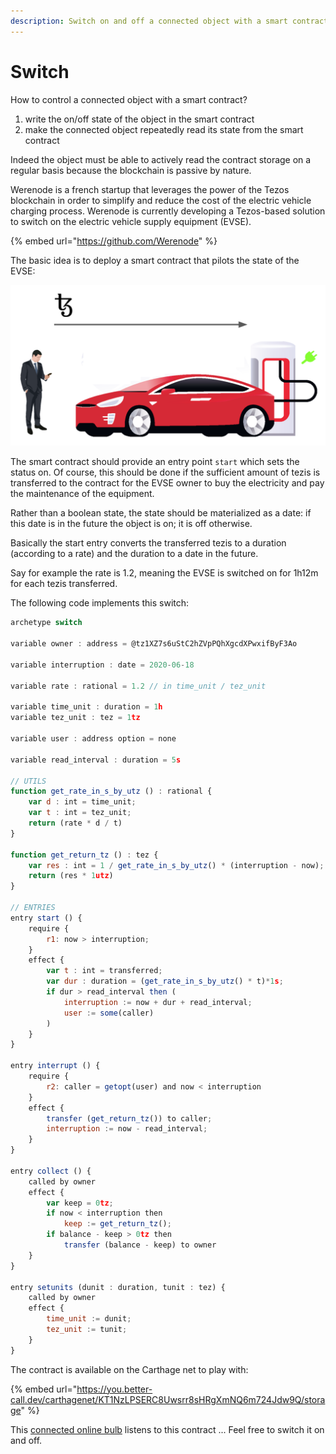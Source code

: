```yaml
---
description: Switch on and off a connected object with a smart contract.
---
```


# Switch

How to control a connected object with a smart contract? 

1. write the on/off state of the object in the smart contract
2. make the connected object repeatedly read its state from the smart contract

Indeed the object must be able to actively read the contract storage on a regular basis because the blockchain is passive by nature.

Werenode is a french startup that leverages the power of the Tezos blockchain in order to simplify and reduce the cost of the electric vehicle charging process. Werenode is currently developing a Tezos-based solution to switch on the electric vehicle supply equipment \(EVSE\). 

{% embed url="https://github.com/Werenode" %}

The basic idea is to deploy a smart contract that pilots the state of the EVSE:

![](../../.gitbook/assets/screenshot-2020-06-24-at-20.24.31.png)

The smart contract should provide an entry point `start` which sets the status on. Of course, this should be done if the sufficient amount of tezis is transferred to the contract for the EVSE owner to buy the electricity and pay the maintenance of the equipment.

Rather than a boolean state, the state should be materialized as a date: if this date is in the future the object is on; it is off otherwise.

Basically the start entry converts the transferred tezis to a duration \(according to a rate\) and the duration to a date in the future.

Say for example the rate is 1.2, meaning the EVSE is switched on for 1h12m for each tezis transferred.

The following code implements this switch:

```javascript
archetype switch

variable owner : address = @tz1XZ7s6uStC2hZVpPQhXgcdXPwxifByF3Ao

variable interruption : date = 2020-06-18

variable rate : rational = 1.2 // in time_unit / tez_unit

variable time_unit : duration = 1h
variable tez_unit : tez = 1tz

variable user : address option = none

variable read_interval : duration = 5s

// UTILS
function get_rate_in_s_by_utz () : rational {
    var d : int = time_unit;
    var t : int = tez_unit;
    return (rate * d / t)
}

function get_return_tz () : tez {
    var res : int = 1 / get_rate_in_s_by_utz() * (interruption - now);
    return (res * 1utz)
}

// ENTRIES
entry start () {
    require {
        r1: now > interruption;
    }
    effect {
        var t : int = transferred;
        var dur : duration = (get_rate_in_s_by_utz() * t)*1s;
        if dur > read_interval then (
            interruption := now + dur + read_interval;
            user := some(caller)
        )
    }
}

entry interrupt () {
    require {
        r2: caller = getopt(user) and now < interruption
    }
    effect {
        transfer (get_return_tz()) to caller;
        interruption := now - read_interval;
    }
}

entry collect () {
    called by owner
    effect {
        var keep = 0tz;
        if now < interruption then
            keep := get_return_tz();
        if balance - keep > 0tz then
            transfer (balance - keep) to owner
    }
}

entry setunits (dunit : duration, tunit : tez) {
    called by owner
    effect {
        time_unit := dunit;
        tez_unit := tunit;
    }
}
```

The contract is available on the Carthage net to play with:

{% embed url="https://you.better-call.dev/carthagenet/KT1NzLPSERC8Uwsrr8sHRgXmNQ6m724Jdw9Q/storage" %}

This [connected online bulb](http://34.253.184.235/ui) listens to this contract ... Feel free to switch it on and off.

